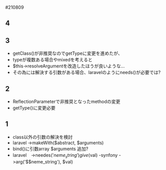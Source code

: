 
#210809

## 4



## 3

- getClass()が非推奨なのでgetTypeに変更を進めたが、
- typeが複数ある場合やmixedを考えると
- $this->resolveArgumentを改造したほうが良いような...
- その為には解決する引数がある場合、laravelのようにneeds()が必要では?

## 2

- ReflectionParameterで非推奨となったmethodの変更
 - getType()に変更必要

## 1

- class以外の引数の解決を検討
 - laravel ->makeWith($abstract, $arguments)
 - bind()に引数array $arguments 追加?
 - laravel　->needes('$neme_string') give($val)
 -synfony ->arg('$$neme_string'), $val)


